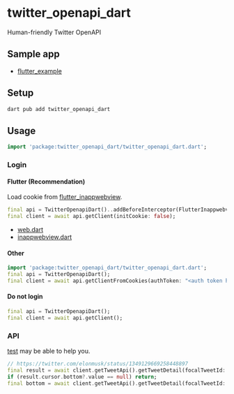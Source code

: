 # twitter_openapi_dart

Human-friendly Twitter OpenAPI

## Sample app

- [flutter_example](https://github.com/fa0311/twitter_openapi_dart/tree/main/twitter_openapi_dart/example/flutter_example)

## Setup

```sh
dart pub add twitter_openapi_dart
```

## Usage

```dart
import 'package:twitter_openapi_dart/twitter_openapi_dart.dart';
```

### Login

#### Flutter (Recommendation)

Load cookie from [flutter_inappwebview](https://github.com/pichillilorenzo/flutter_inappwebview).

```dart
final api = TwitterOpenapiDart()..addBeforeInterceptor(FlutterInappwebviewDio());
final client = await api.getClient(initCookie: false);
```

- [web.dart](https://github.com/fa0311/twitter_openapi_dart/tree/main/twitter_openapi_dart/example/flutter_example/lib/view/login/web.dart)
- [inappwebview.dart](https://github.com/fa0311/twitter_openapi_dart/tree/main/twitter_openapi_dart/example/flutter_example/lib/auth/inappwebview.dart)

#### Other

```dart
import 'package:twitter_openapi_dart/twitter_openapi_dart.dart';
final api = TwitterOpenapiDart();
final client = await api.getClientFromCookies(authToken: "<auth token here>", ct0: "<csrf token here>");
```

#### Do not login

```dart
final api = TwitterOpenapiDart();
final client = await api.getClient();
```

### API

[test](https://github.com/fa0311/twitter_openapi_dart/tree/main/twitter_openapi_dart/test) may be able to help you.

```dart
// https://twitter.com/elonmusk/status/1349129669258448897
final result = await client.getTweetApi().getTweetDetail(focalTweetId: "1349129669258448897");
if (result.cursor.bottom?.value == null) return;
final bottom = await client.getTweetApi().getTweetDetail(focalTweetId: "1349129669258448897", cursor: result.cursor.bottom?.value);
```
